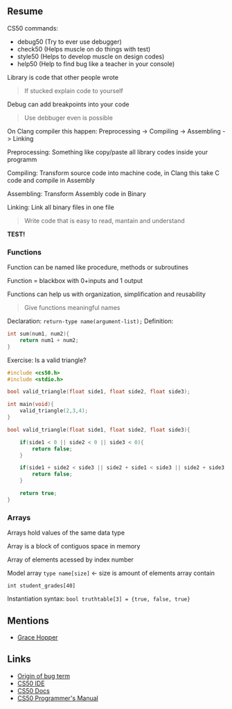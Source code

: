 ## Resume

CS50 commands:

- debug50 (Try to ever use debugger)
- check50 (Helps muscle on do things with test)
- style50 (Helps to develop muscle on design codes)
- help50 (Help to find bug like a teacher in your console)

Library is code that other people wrote

> If stucked explain code to yourself

Debug can add breakpoints into your code

> Use debbuger even is possible

On Clang compiler this happen:
Preprocessing -> Compiling -> Assembling -> Linking

Preprocessing: Something like copy/paste all library codes inside your programm

Compiling: Transform source code into machine code, in Clang this take C code and compile in Assembly

Assembling: Transform Assembly code in Binary

Linking: Link all binary files in one file

> Write code that is easy to read, mantain and understand

**TEST!**

### Functions

Function can be named like procedure, methods or subroutines

Function = blackbox with 0+inputs and 1 output

Functions can help us with organization, simplification and reusability

> Give functions meaningful names

Declaration: `return-type name(argument-list);`
Definition:

```c
int sum(num1, num2){
    return num1 + num2;
}
```

Exercise:
Is a valid triangle?

```c
#include <cs50.h>
#include <stdio.h>

bool valid_triangle(float side1, float side2, float side3);

int main(void){
    valid_triangle(2,3,4);
}

bool valid_triangle(float side1, float side2, float side3){

    if(side1 < 0 || side2 < 0 || side3 < 0){
        return false;
    }

    if(side1 + side2 < side3 || side2 + side1 < side3 || side2 + side3 < side1){
        return false;
    }

    return true;
}
```

### Arrays

Arrays hold values of the same data type

Array is a block of contiguos space in memory

Array of elements acessed by index number

Model array `type name[size]` <- size is amount of elements array contain

`int student_grades[40]`

Instantiation syntax: `bool truthtable[3] = {true, false, true}`

## Mentions

- [Grace Hopper](https://en.wikipedia.org/wiki/Grace_Hopper)

## Links

- [Origin of bug term](https://en.wikipedia.org/wiki/Software_bug)
- [CS50 IDE](https://ide.cs50.io/)
- [CS50 Docs](https://cs50.readthedocs.io/)
- [CS50 Programmer's Manual](https://man.cs50.io/)
